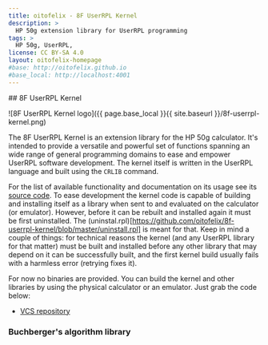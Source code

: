 ```yaml
---
title: oitofelix - 8F UserRPL Kernel
description: >
  HP 50g extension library for UserRPL programming
tags: >
  HP 50g, UserRPL,
license: CC BY-SA 4.0
layout: oitofelix-homepage
#base: http://oitofelix.github.io
#base_local: http://localhost:4001
---
```

<div id="markdown" markdown="1">
## 8F UserRPL Kernel

![8F UserRPL Kernel logo]({{ page.base_local }}{{ site.baseurl }}/8f-userrpl-kernel.png)

The 8F UserRPL Kernel is an extension library for the HP 50g
calculator.  It's intended to provide a versatile and powerful set of
functions spanning an wide range of general programming domains to
ease and empower UserRPL software development.  The kernel itself is
written in the UserRPL language and built using the `CRLIB` command.

For the list of available functionality and documentation on its usage
see its
[source code](https://github.com/oitofelix/8f-userrpl-kernel/blob/master/kernel.rpl).
To ease development the kernel code is capable of building and
installing itself as a library when sent to and evaluated on the
calculator (or emulator).  However, before it can be rebuilt and
installed again it must be first uninstalled.  The
(uninstal.rpl)[https://github.com/oitofelix/8f-userrpl-kernel/blob/master/uninstall.rpl]
is meant for that.  Keep in mind a couple of things: for technical
reasons the kernel (and any UserRPL library for that matter) must be
built and installed before any other library that may depend on it can
be successfully built, and the first kernel build usually fails with a
harmless error (retrying fixes it).

For now no binaries are provided.  You can build the kernel and other
libraries by using the physical calculator or an emulator.  Just grab
the code below:

- [VCS repository](https://github.com/oitofelix/8f-userrpl-kernel/)


### Buchberger's algorithm library


</div>
